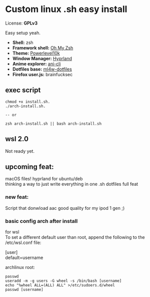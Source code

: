 # Custom linux .sh easy install

License: **GPLv3**

Easy setup yeah.<br>
- **Shell:** zsh  
- **Framework shell:** [Oh My Zsh](https://github.com/ohmyzsh/ohmyzsh)  
- **Theme:** [Powerlevel10k](https://github.com/romkatv/powerlevel10k)  
- **Window Manager:** [Hyprland](https://wiki.hyprland.org/Getting-Started/Installation/)  
- **Anime explorer:** [ani-cli](https://github.com/pystardust/ani-cli)  
- **Dotfiles base:** [ml4w-dotfiles](https://github.com/mylinuxforwork/dotfiles)  
- **Firefox user.js:** brainfucksec  

## exec script
```dos
chmod +x install.sh.
./arch-install.sh.

-- or

zsh arch-install.sh || bash arch-install.sh
```

## wsl 2.0
<a name = "for wsl 2.0"></a>
Not ready yet.

## upcoming feat:
macOS files!
hyprland for ubuntu/deb<br>
thinking a way to just write everything in one .sh
dotfiles full feat

### new feat:
Script that donwload aac good quality for my ipod 1 gen ;)

### basic config arch after install
for wsl<br>
To set a different default user than root, append the following to the /etc/wsl.conf file:<br>

[user]<br>
default=username<br>

archlinux root:
```dos
passwd
useradd -m -g users -G wheel -s /bin/bash [username]
echo "%wheel ALL=(ALL) ALL" >/etc/sudoers.d/wheel
passwd [username]
```
